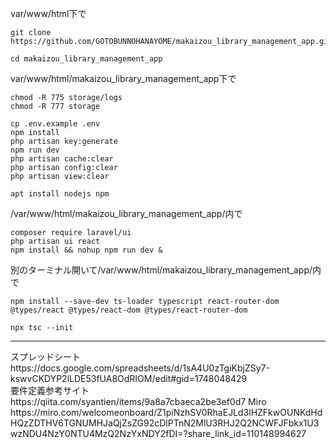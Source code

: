 var/www/html下で
```
git clone https://github.com/GOTOBUNNOHANAYOME/makaizou_library_management_app.git
```
```
cd makaizou_library_management_app
```
var/www/html/makaizou_library_management_app下で
```
chmod -R 775 storage/logs
chmod -R 777 storage
```
```
cp .env.example .env
npm install
php artisan key:generate
npm run dev
php artisan cache:clear
php artisan config:clear
php artisan view:clear
```
```
apt install nodejs npm
```
/var/www/html/makaizou_library_management_app/内で
```
composer require laravel/ui
php artisan ui react
npm install && nohup npm run dev &
```
別のターミナル開いて/var/www/html/makaizou_library_management_app/内で
```
npm install --save-dev ts-loader typescript react-router-dom @types/react @types/react-dom @types/react-router-dom
```
```
npx tsc --init
```
<hr>
スプレッドシート
https://docs.google.com/spreadsheets/d/1sA4U0zTgiKbjZSy7-kswvCKDYP2lLDE53fUA8OdRIOM/edit#gid=1748048429<br>
要件定義参考サイト
https://qiita.com/syantien/items/9a8a7cbaeca2be3ef0d7
Miro https://miro.com/welcomeonboard/Z1piNzhSV0RhaEJLd3lHZFkwOUNKdHdHQzZDTHV6TGNUMHJaQjZsZG92cDlPTnN2MlU3RHJ2Q2NCWFJFbkx1U3wzNDU4NzY0NTU4MzQ2NzYxNDY2fDI=?share_link_id=110148994627
